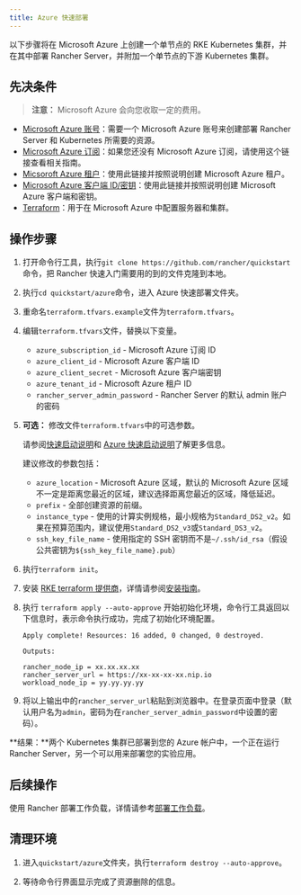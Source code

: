 ```yaml
---
title: Azure 快速部署
---
```


以下步骤将在 Microsoft Azure 上创建一个单节点的 RKE Kubernetes 集群，并在其中部署 Rancher Server，并附加一个单节点的下游 Kubernetes 集群。

## 先决条件

> **注意：**
> Microsoft Azure 会向您收取一定的费用。

- [Microsoft Azure 账号](https://azure.microsoft.com/en-us/free/)：需要一个 Microsoft Azure 账号来创建部署 Rancher Server 和 Kubernetes 所需要的资源。
- [Microsoft Azure 订阅](https://docs.microsoft.com/en-us/azure/cost-management-billing/manage/create-subscription#create-a-subscription-in-the-azure-portal)：如果您还没有 Microsoft Azure 订阅，请使用这个链接查看相关指南。
- [Micsoroft Azure 租户](https://docs.microsoft.com/en-us/azure/active-directory/develop/quickstart-create-new-tenant)：使用此链接并按照说明创建 Microsoft Azure 租户。
- [Microsoft Azure 客户端 ID/密钥](https://docs.microsoft.com/en-us/azure/active-directory/develop/howto-create-service-principal-portal)：使用此链接并按照说明创建 Microsoft Azure 客户端和密钥。
- [Terraform](https://www.terraform.io/downloads.html)：用于在 Microsoft Azure 中配置服务器和集群。

## 操作步骤

1. 打开命令行工具，执行`git clone https://github.com/rancher/quickstart`命令，把 Rancher 快速入门需要用的到的文件克隆到本地。

1. 执行`cd quickstart/azure`命令，进入 Azure 快速部署文件夹。

1. 重命名`terraform.tfvars.example`文件为`terraform.tfvars`。

1. 编辑`terraform.tfvars`文件，替换以下变量。

   - `azure_subscription_id` - Microsoft Azure 订阅 ID
   - `azure_client_id` - Microsoft Azure 客户端 ID
   - `azure_client_secret` - Microsoft Azure 客户端密钥
   - `azure_tenant_id` - Microsoft Azure 租户 ID
   - `rancher_server_admin_password` - Rancher Server 的默认 admin 账户的密码

1. **可选：** 修改文件`terraform.tfvars`中的可选参数。

   请参阅[快速启动说明](https://github.com/rancher/quickstart)和 [Azure 快速启动说明](https://github.com/rancher/quickstart/tree/master/azure)了解更多信息。

   建议修改的参数包括：

   - `azure_location` - Microsoft Azure 区域，默认的 Microsoft Azure 区域不一定是距离您最近的区域，建议选择距离您最近的区域，降低延迟。
   - `prefix` - 全部创建资源的前缀。
   - `instance_type` - 使用的计算实例规格，最小规格为`Standard_DS2_v2`。如果在预算范围内，建议使用`Standard_DS2_v3`或`Standard_DS3_v2`。
   - `ssh_key_file_name` - 使用指定的 SSH 密钥而不是`~/.ssh/id_rsa`（假设公共密钥为`${ssh_key_file_name}.pub`）

1. 执行`terraform init`。

1. 安装 [RKE terraform 提供商](https://github.com/rancher/terraform-provider-rke)，详情请参阅[安装指南](https://github.com/rancher/terraform-provider-rke#using-the-provider)。

1. 执行 `terraform apply --auto-approve` 开始初始化环境，命令行工具返回以下信息时，表示命令执行成功，完成了初始化环境配置。

   ```
   Apply complete! Resources: 16 added, 0 changed, 0 destroyed.

   Outputs:

   rancher_node_ip = xx.xx.xx.xx
   rancher_server_url = https://xx-xx-xx-xx.nip.io
   workload_node_ip = yy.yy.yy.yy
   ```

1. 将以上输出中的`rancher_server_url`粘贴到浏览器中。在登录页面中登录（默认用户名为`admin`，密码为在`rancher_server_admin_password`中设置的密码）。

**结果：**两个 Kubernetes 集群已部署到您的 Azure 帐户中，一个正在运行 Rancher Server，另一个可以用来部署您的实验应用。

## 后续操作

使用 Rancher 部署工作负载，详情请参考[部署工作负载](/docs/quick-start-guide/workload/_index)。

## 清理环境

1. 进入`quickstart/azure`文件夹，执行`terraform destroy --auto-approve`。

1. 等待命令行界面显示完成了资源删除的信息。
